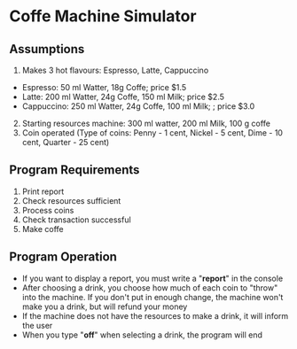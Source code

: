 # Coffe Machine Simulator

## Assumptions
1. Makes 3 hot flavours: Espresso, Latte, Cappuccino 
* Espresso: 50 ml Watter, 18g Coffe; price $1.5
* Latte: 200 ml Watter, 24g Coffe, 150 ml Milk; price $2.5
* Cappuccino: 250 ml Watter, 24g Coffe, 100 ml Milk; ; price $3.0
2. Starting resources machine: 300 ml watter, 200 ml Milk, 100 g coffe
3. Coin operated (Type of coins: Penny - 1 cent, Nickel - 5 cent, Dime - 10 cent, Quarter - 25 cent)

## Program Requirements
1. Print report
2. Check resources sufficient
3. Process coins
4. Check transaction successful
5. Make coffe

## Program Operation
* If you want to display a report, you must write a  "**report**" in the console
* After choosing a drink, you choose how much of each coin to "throw" into the machine. 
  If you don't put in enough change, the machine won't make you a drink, but will refund your money
* If the machine does not have the resources to make a drink, it will inform the user
* When you type "**off**" when selecting a drink, the program will end